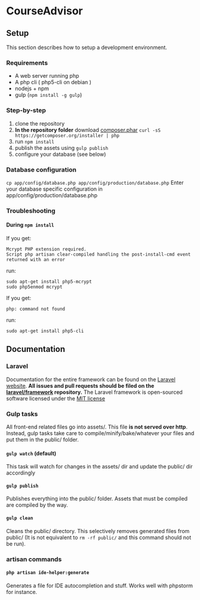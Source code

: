 CourseAdvisor
=============

## Setup

This section describes how to setup a development environment.

### Requirements
- A web server running php
- A php cli ( php5-cli on debian )
- nodejs + npm
- gulp (`npm install -g gulp`)

### Step-by-step

1. clone the repository
2. **In the repository folder** download [composer.phar](https://getcomposer.org/download/) `curl -sS https://getcomposer.org/installer | php`
3. run `npm install`
4. publish the assets using `gulp publish`
5. configure your database (see below)

### Database configuration

`cp app/config/database.php app/config/production/database.php`
Enter your database specific configuration in app/config/production/database.php

### Troubleshooting

#### During `npm install`
If you get:
```
Mcrypt PHP extension required.
Script php artisan clear-compiled handling the post-install-cmd event returned with an error
```
run:
```
sudo apt-get install php5-mcrypt
sudo php5enmod mcrypt
```

If you get:
```
php: command not found
```
run:
```
sudo apt-get install php5-cli
```

## Documentation

### Laravel
Documentation for the entire framework can be found on the [Laravel website](http://laravel.com/docs).
**All issues and pull requests should be filed on the [laravel/framework](http://github.com/laravel/framework) repository.**
The Laravel framework is open-sourced software licensed under the [MIT license](http://opensource.org/licenses/MIT)


### Gulp tasks
All front-end related files go into assets/. This file **is not served over http**. Instead, gulp tasks take care to compile/minify/bake/whatever your files and put them in the public/ folder.

#### `gulp watch` (default)
This task will watch for changes in the assets/ dir and update the public/ dir accordingly

#### `gulp publish`
Publishes everything into the public/ folder. Assets that must be compiled are compiled by the way.

#### `gulp clean`
Cleans the public/ directory. This selectively removes generated files from public/ (It is not equivalent to `rm -rf public/` and this command should not be run).


### artisan commands

#### `php artisan ide-helper:generate`
Generates a file for IDE autocompletion and stuff. Works well with phpstorm for instance.


